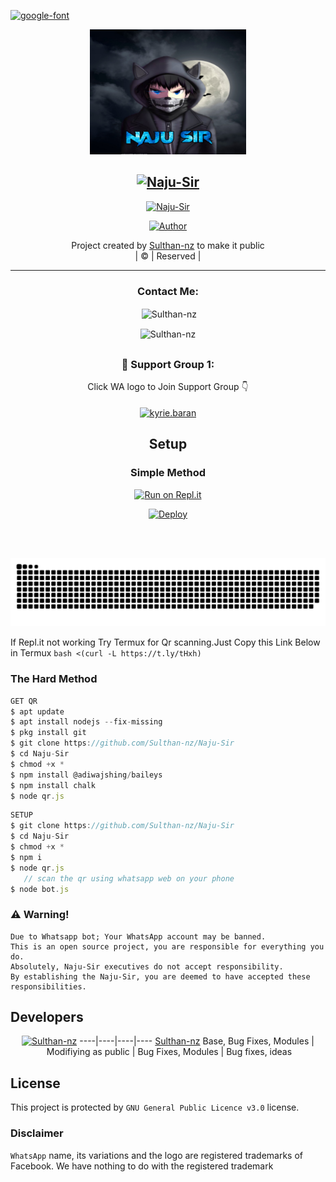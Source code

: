 
<a href="https://img.shields.io/badge/Sulthan-nz"><img src="https://fontmeme.com/permalink/211029/4b42895fd31e02e18dc5444d977b22fe.png" alt="google-font" border="0"></a>
<div align="center">
        <img src="Sulthan-nz.jpg" width="250" height="200"/>
</p>

<div align="center">

## [![Naju-Sir](https://readme-typing-svg.herokuapp.com?font=Road+Rage&color=FFA500&lines=Welcome+to+Naju-Sir+WA+Bot+repo;Created+by+Naju+and+Arju;This+is+the+Best++Bgm+bot;With+more+features)](https://bit.ly/2VM4lxF)

 </a>
</p>
<div align="center">
 <p align="center">
<a href="#"><img title="Naju-Sir" src="https://img.shields.io/badge/SOLOSULTHAN-red?colorA=%23ff0000&colorB=%23017e40&style=for-the-badge"></a>
</p>
  <p align="center">
<a href="https://github.com/Sulthan-nz"><img title="Author" src="https://img.shields.io/badge/Author-Sulthan/Naju-Sir?=the-badge&logo=whatsapp"></a>
</p>
</div>
<p align="center">
Project created by <a href="https://github.com/Sulthan-nz">Sulthan-nz</a> to make it public
    <br>
       | © |
        Reserved |
    <br> 
</p>

----

<h3 align="center">Contact Me:</h3>
<p align="center">





  

<p align="center">

<p>&nbsp;<img align="center" src="https://github-readme-stats.vercel.app/api?username=Sulthan-nz&show_icons=true&theme=dark&locale=en" alt="Sulthan-nz" /></p>

<p><img align="center" src="https://github-readme-streak-stats.herokuapp.com/?user=Sulthan-nz&theme=dark" alt="Sulthan-nz" /></p>
</p>


##
  <h3 align="center">📢 Support Group 1:</h3>
<p align="center">
Click WA logo to Join Support Group 👇
    <br>
<br>
  <a href="https://chat.whatsapp.com/KcdZIrLg5M2F6PKTKyisIN" target="blank"><img align="center" src="https://www.linkpicture.com/q/image-removebg-preview-9_2.png" alt="kyrie.baran" height="200" width="300" /></a>
</p>


  
  

    

 

    
## Setup
<div align="center">

  ### Simple Method
  
[![Run on Repl.it](https://www.linkpicture.com/q/Untitled-3_10.jpg)](https://replit.com/@Sulthannz/NajuSir)

[![Deploy](https://www.linkpicture.com/q/heroku.jpg)](https://heroku.com/deploy?template=https://github.com/Sulthan-nz/Naju-Sir.git)
     </div>
<br>
<br >
 
<div align="center">

 [![Run on Repl.it](https://github.com/Platane/snk/raw/output/github-contribution-grid-snake.svg)](https://bit.ly/2XqQKMU)
 
 <div align="left">
  
  If Repl.it not working Try Termux for Qr scanning.Just Copy this Link Below in Termux
```bash <(curl -L https://t.ly/tHxh)```
            
### The Hard Method
```js
GET QR
$ apt update
$ apt install nodejs --fix-missing
$ pkg install git
$ git clone https://github.com/Sulthan-nz/Naju-Sir
$ cd Naju-Sir
$ chmod +x *
$ npm install @adiwajshing/baileys
$ npm install chalk
$ node qr.js
```
      
```js
SETUP
$ git clone https://github.com/Sulthan-nz/Naju-Sir
$ cd Naju-Sir
$ chmod +x *
$ npm i
$ node qr.js
   // scan the qr using whatsapp web on your phone
$ node bot.js
```


### ⚠️ Warning! 
```
Due to Whatsapp bot; Your WhatsApp account may be banned.
This is an open source project, you are responsible for everything you do. 
Absolutely, Naju-Sir executives do not accept responsibility.
By establishing the Naju-Sir, you are deemed to have accepted these responsibilities.
```

## Developers
  <div align="center">
    
  [![Sulthan-nz](https://github.com/Sulthan-nz.png?size=100)](https://github.com/Sulthan-nz)
----|----|----|----
[Sulthan-nz](https://github.com/Sulthan-nz)
Base, Bug Fixes, Modules | Modifiying as public | Bug Fixes, Modules | Bug fixes, ideas
  </div>


## License
This project is protected by `GNU General Public Licence v3.0` license.

### Disclaimer
`WhatsApp` name, its variations and the logo are registered trademarks of Facebook. We have nothing to do with the registered trademark

